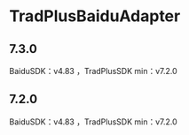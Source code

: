# TradPlusBaiduAdapter

## 7.3.0

BaiduSDK：v4.83 ，TradPlusSDK min：v7.2.0

## 7.2.0

BaiduSDK：v4.83 ，TradPlusSDK min：v7.2.0